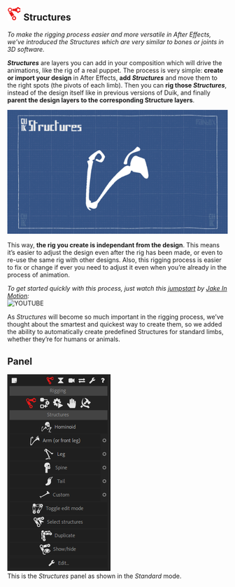 ## ![structure icon](img/duik-icons/structure-icon-r.png) Structures

*To make the rigging process easier and more versatile in After Effects, we’ve introduced the Structures which are very similar to bones or joints in 3D software.*

***Structures*** are layers you can add in your composition which will drive the animations, like the rig of a real puppet. The process is very simple: **create or import your design** in After Effects, **add _Structures_** and move them to the right spots (the pivots of each limb). Then you can **rig those _Structures_**, instead of the design itself like in previous versions of Duik, and finally **parent the design layers to the corresponding Structure layers**.

![Structures GIF](img/examples/structures-12.gif)

This way, **the rig you create is independant from the design**. This means it’s easier to adjust the design even after the rig has been made, or even to re-use the same rig with other designs. Also, this rigging process is easier to fix or change if ever you need to adjust it even when you’re already in the process of animation.

*To get started quickly with this process, just watch this [jumpstart](https://www.youtube.com/watch?v=i63vPXJ00r0) by [Jake In Motion](https://www.jakeinmotion.com/):*  
![YOUTUBE](i63vPXJ00r0)

As *Structures* will become so much important in the rigging process, we’ve thought about the smartest and quickest way to create them, so we added the ability to automatically create predefined Structures for standard limbs, whether they’re for humans or animals.

## Panel

![Structures panel (standard)](img/duik-screenshots/S-Rigging/S-Rigging-Structures/Structures.PNG)  
This is the *Structures* panel as shown in the *Standard* mode.
